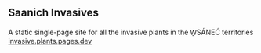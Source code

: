 ## Saanich Invasives
A static single-page site for all the invasive plants in the W̱SÁNEĆ territories  
[invasive.plants.pages.dev](https://invasive.plants.pages.dev/)
